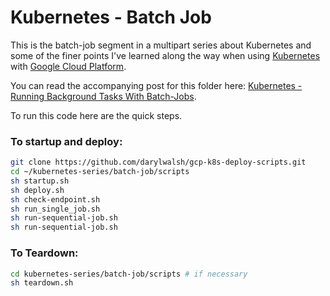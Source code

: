 # Kubernetes - Batch Job

This is the batch-job segment in a multipart series about Kubernetes and some of the finer points
I've learned along the way when using [Kubernetes](https://kubernetes.io/) with
[Google Cloud Platform](https://cloud.google.com/).

You can read the accompanying post for this folder here:
[Kubernetes - Running Background Tasks With Batch-Jobs](https://medium.com/@jonbcampos/kubernetes-running-background-tasks-with-batch-jobs-56482fbc853).

To run this code here are the quick steps.

### To startup and deploy:

```bash
git clone https://github.com/darylwalsh/gcp-k8s-deploy-scripts.git
cd ~/kubernetes-series/batch-job/scripts
sh startup.sh
sh deploy.sh
sh check-endpoint.sh
sh run_single_job.sh
sh run-sequential-job.sh
sh run-sequential-job.sh
```

### To Teardown:

```bash
cd kubernetes-series/batch-job/scripts # if necessary
sh teardown.sh
```
